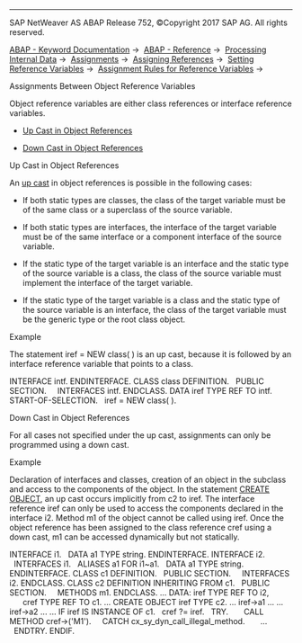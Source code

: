   

* * *

SAP NetWeaver AS ABAP Release 752, ©Copyright 2017 SAP AG. All rights reserved.

[ABAP - Keyword Documentation](javascript:call_link\('abenabap.htm'\)) →  [ABAP - Reference](javascript:call_link\('abenabap_reference.htm'\)) →  [Processing Internal Data](javascript:call_link\('abenabap_data_working.htm'\)) →  [Assignments](javascript:call_link\('abenvalue_assignments.htm'\)) →  [Assigning References](javascript:call_link\('abenreference_assignments.htm'\)) →  [Setting Reference Variables](javascript:call_link\('abenset_references.htm'\)) →  [Assignment Rules for Reference Variables](javascript:call_link\('abenconversion_references.htm'\)) → 

Assignments Between Object Reference Variables

Object reference variables are either class references or interface reference variables.

-   [Up Cast in Object References](#@@ITOC@@ABENCONVERSION_REFERENCES_OBJECTS_1)

-   [Down Cast in Object References](#@@ITOC@@ABENCONVERSION_REFERENCES_OBJECTS_2)

Up Cast in Object References

An [up cast](javascript:call_link\('abenup_cast_glosry.htm'\) "Glossary Entry") in object references is possible in the following cases:

-   If both static types are classes, the class of the target variable must be of the same class or a superclass of the source variable.

-   If both static types are interfaces, the interface of the target variable must be of the same interface or a component interface of the source variable.

-   If the static type of the target variable is an interface and the static type of the source variable is a class, the class of the source variable must implement the interface of the target variable.

-   If the static type of the target variable is a class and the static type of the source variable is an interface, the class of the target variable must be the generic type or the root class object.

Example

The statement iref = NEW class( ) is an up cast, because it is followed by an interface reference variable that points to a class.

INTERFACE intf.
ENDINTERFACE.
CLASS class DEFINITION.
  PUBLIC SECTION.
    INTERFACES intf.
ENDCLASS.
DATA iref TYPE REF TO intf.
START-OF-SELECTION.
  iref = NEW class( ).

Down Cast in Object References

For all cases not specified under the up cast, assignments can only be programmed using a down cast.

Example

Declaration of interfaces and classes, creation of an object in the subclass and access to the components of the object. In the statement [CREATE OBJECT](javascript:call_link\('abapcreate_object.htm'\)), an up cast occurs implicitly from c2 to iref. The interface reference iref can only be used to access the components declared in the interface i2. Method m1 of the object cannot be called using iref. Once the object reference has been assigned to the class reference cref using a down cast, m1 can be accessed dynamically but not statically.

INTERFACE i1.
  DATA a1 TYPE string.
ENDINTERFACE.
INTERFACE i2.
  INTERFACES i1.
  ALIASES a1 FOR i1~a1.
  DATA a1 TYPE string.
ENDINTERFACE.
CLASS c1 DEFINITION.
  PUBLIC SECTION.
    INTERFACES i2.
ENDCLASS.
CLASS c2 DEFINITION INHERITING FROM c1.
  PUBLIC SECTION.
    METHODS m1.
ENDCLASS.
...
DATA: iref TYPE REF TO i2,
      cref TYPE REF TO c1.
...
CREATE OBJECT iref TYPE c2.
... iref->a1 ...
... iref->a2 ...
...
IF iref IS INSTANCE OF c1.
  cref ?= iref.
  TRY.
      CALL METHOD cref->('M1').
    CATCH cx\_sy\_dyn\_call\_illegal\_method.
      ...
  ENDTRY.
ENDIF.